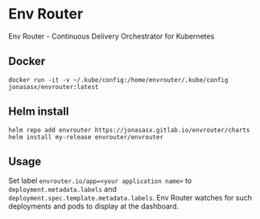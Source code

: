 # Env Router

Env Router - Continuous Delivery Orchestrator for Kubernetes

## Docker

    docker run -it -v ~/.kube/config:/home/envrouter/.kube/config jonasasx/envrouter:latest

## Helm install

    helm repo add envrouter https://jonasasx.gitlab.io/envrouter/charts
    helm install my-release envrouter/envrouter

## Usage

Set label `envrouter.io/app=<your application name>` to `deployment.metadata.labels` and
`deployment.spec.template.metadata.labels`. Env Router watches for such deployments and pods to display
at the dashboard.